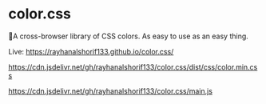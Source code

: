 # color.css
🌈A cross-browser library of CSS colors. As easy to use as an easy thing.

Live: https://rayhanalshorif133.github.io/color.css/


https://cdn.jsdelivr.net/gh/rayhanalshorif133/color.css/dist/css/color.min.css

https://cdn.jsdelivr.net/gh/rayhanalshorif133/color.css/main.js
